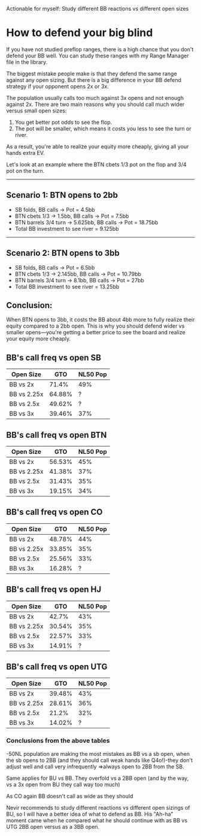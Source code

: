 
Actionable for myself: Study different BB reactions vs different open sizes
# How to defend your big blind

If you have not studied preflop ranges, there is a high chance that you don't defend your BB well. You can study these ranges with my Range Manager file in the library.

The biggest mistake people make is that they defend the same range against any open sizing. But there is a big difference in your BB defend strategy if your opponent opens 2x or 3x.

The population usually calls too much against 3x opens and not enough against 2x. There are two main reasons why you should call much wider versus small open sizes:

1. You get better pot odds to see the flop.
2. The pot will be smaller, which means it costs you less to see the turn or river.

As a result, you're able to realize your equity more cheaply, giving all your hands extra EV.

Let's look at an example where the BTN cbets 1/3 pot on the flop and 3/4 pot on the turn.

---

## Scenario 1: BTN opens to 2bb

- SB folds, BB calls → Pot = 4.5bb
- BTN cbets 1/3 → 1.5bb, BB calls → Pot = 7.5bb
- BTN barrels 3/4 turn → 5.625bb, BB calls → Pot = 18.75bb
- Total BB investment to see river = 9.125bb

---

## Scenario 2: BTN opens to 3bb

- SB folds, BB calls → Pot = 6.5bb
- BTN cbets 1/3 → 2.145bb, BB calls → Pot = 10.79bb
- BTN barrels 3/4 turn → 8.1bb, BB calls → Pot = 27bb
- Total BB investment to see river = 13.25bb

## Conclusion:

When BTN opens to 3bb, it costs the BB about 4bb more to fully realize their equity compared to a 2bb open. This is why you should defend wider vs smaller opens—you're getting a better price to see the board and realize your equity more cheaply.


## BB's call freq vs open SB

| Open Size   | GTO    | NL50 Pop |
| ----------- | ------ | -------- |
| BB vs 2x    | 71.4%  | 49%      |
| BB vs 2.25x | 64.88% | ?        |
| BB vs 2.5x  | 49.62% | ?        |
| BB vs 3x    | 39.46% | 37%      |

## BB's call freq vs open BTN

|Open Size|GTO|NL50 Pop|
|---|---|---|
|BB vs 2x|56.53%|45%|
|BB vs 2.25x|41.38%|37%|
|BB vs 2.5x|31.43%|35%|
|BB vs 3x|19.15%|34%|

## BB's call freq vs open CO

|Open Size|GTO|NL50 Pop|
|---|---|---|
|BB vs 2x|48.78%|44%|
|BB vs 2.25x|33.85%|35%|
|BB vs 2.5x|25.56%|33%|
|BB vs 3x|16.28%|?|

## BB's call freq vs open HJ

|Open Size|GTO|NL50 Pop|
|---|---|---|
|BB vs 2x|42.7%|43%|
|BB vs 2.25x|30.54%|35%|
|BB vs 2.5x|22.57%|33%|
|BB vs 3x|14.91%|?|

## BB's call freq vs open UTG

| Open Size   | GTO    | NL50 Pop |
| ----------- | ------ | -------- |
| BB vs 2x    | 39.48% | 43%      |
| BB vs 2.25x | 28.61% | 36%      |
| BB vs 2.5x  | 21.2%  | 32%      |
| BB vs 3x    | 14.02% | ?        |
### Conclusions from the above tables
-50NL population are making the most mistakes as BB vs a sb open, when the sb opens to 2BB (and they should call weak hands like Q4o!)-they don't adjust well and call very infrequently =>always open to 2BB from the SB.

Same applies for BU vs BB. They overfold vs a 2BB open (and by the way, vs a 3x open from BU they call way too much)

As CO again BB doesn't call as wide as they should

Nevir recommends to study different reactions vs different open sizings of BU, so I will have a better idea of what to defend as BB. His "Ah-ha" moment came when he compared what he should continue with as BB vs UTG 2BB open versus as a 3BB open.